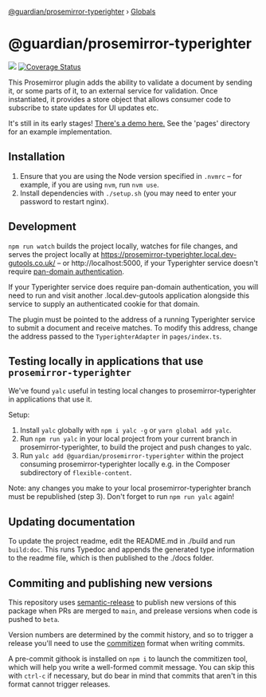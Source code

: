 [@guardian/prosemirror-typerighter](README.md) › [Globals](globals.md)

# @guardian/prosemirror-typerighter

![](https://travis-ci.org/guardian/prosemirror-typerighter.svg?branch=main) [![Coverage Status](https://coveralls.io/repos/github/guardian/prosemirror-typerighter/badge.svg?branch=main)](https://coveralls.io/github/guardian/prosemirror-typerighter?branch=main)

This Prosemirror plugin adds the ability to validate a document by sending it, or some parts of it, to an external service for validation. Once instantiated, it provides a store object that allows consumer code to subscribe to state updates for UI updates etc.

It's still in its early stages! [There's a demo here.](https://guardian.github.io/prosemirror-typerighter/) See the 'pages' directory for an example implementation.

## Installation

1. Ensure that you are using the Node version specified in `.nvmrc` – for example, if you are using `nvm`, run `nvm use`.
2. Install dependencies with `./setup.sh` (you may need to enter your password to restart nginx).

## Development

`npm run watch` builds the project locally, watches for file changes, and serves the project locally at https://prosemirror-typerighter.local.dev-gutools.co.uk/ – or http://localhost:5000, if your Typerighter service doesn't require [pan-domain authentication](https://github.com/guardian/pan-domain-authentication).

If your Typerighter service does require pan-domain authentication, you will need to run and visit another .local.dev-gutools application alongside this service to supply an authenticated cookie for that domain.

The plugin must be pointed to the address of a running Typerighter service to submit a document and receive matches. To modify this address, change the address passed to the `TyperighterAdapter` in `pages/index.ts`.

## Testing locally in applications that use `prosemirror-typerighter`

We've found `yalc` useful in testing local changes to prosemirror-typerighter in applications that use it.

Setup: 

1. Install `yalc` globally with `npm i yalc -g` or `yarn global add yalc`.
2. Run `npm run yalc` in your local project from your current branch in prosemirror-typerighter, to build the project and push changes to yalc.
3. Run `yalc add @guardian/prosemirror-typerighter` within the project consuming prosemirror-typerighter locally e.g. in the Composer subdirectory of `flexible-content`.

Note: any changes you make to your local prosemirror-typerighter branch must be republished (step 3). Don't forget to run `npm run yalc` again!

## Updating documentation

To update the project readme, edit the README.md in ./build and run `build:doc`. This runs Typedoc and appends the generated type information to the readme file, which is then published to the ./docs folder.

## Commiting and publishing new versions

This repository uses [semantic-release](https://github.com/semantic-release/semantic-release) to publish new versions of this package when PRs are merged to `main`, and prelease versions when code is pushed to `beta`.

Version numbers are determined by the commit history, and so to trigger a release you'll need to use the [commitizen](https://github.com/commitizen-tools/commitizen) format when writing commits.

A pre-commit githook is installed on `npm i` to launch the commitizen tool, which will help you write a well-formed commit message. You can skip this with `ctrl-c` if necessary, but do bear in mind that commits that aren't in this format cannot trigger releases.
